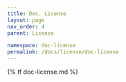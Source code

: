 ```yaml
---
title: Doc. License
layout: page
nav_order: 4
parent: License

namespace: doc-license
permalink: /docs/license/doc-license
---
```

{% tf doc-license.md %}